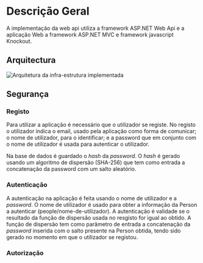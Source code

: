 Descrição Geral
=


A implementação da web api utiliza a framework ASP.NET Web Api e a aplicação Web a framework ASP.NET MVC e framework javascript Knockout.

Arquitectura
-

<!---figure-->

![Arquitetura da infra-estrutura implementada](https://dl.dropbox.com/s/mr7yybyzbm6umu3/architecture.png)<!--- architecture -->

<!---!figure-->

Segurança
-

### Registo 

Para utilizar a aplicação é necessário que o utilizador se registe. No registo o utilizador indica o email, usado pela aplicação como forma de comunicar; o nome de utilizador, para o identificar; e a password que em conjunto com o nome de utilizador é usada para autenticar o utilizador.

Na base de dados é guardado o *hash* da *password*. O *hash* é gerado usando um algoritmo de dispersão (SHA-256) que tem como entrada a concatenação da password com um salto aleatório.

### Autenticação

A autenticação na aplicação é feita usando o nome de utilizador e a *password*. O nome de utilizador é usado para obter a informação da Person a autenticar (people/nome-de-utilizador). A autenticação é validade se o resultado da função de dispersão usada no resgisto for igual ao obtido. A função de dispersão tem como parâmetro de entrada a concatenação da *password* inserida com o salto presente na Person obtida, tendo sido gerado no momento em que o utilizador se registou.

### Autorização
